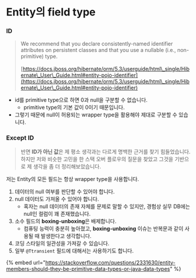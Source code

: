 # Entity의 field type

### ID

> We recommend that you declare consistently-named identifier attributes on persistent classes and that you use a nullable (i.e., non-primitive) type.\
> \
> [https://docs.jboss.org/hibernate/orm/5.3/userguide/html\_single/Hibernate\_User\_Guide.html#entity-pojo-identifier](https://docs.jboss.org/hibernate/orm/5.3/userguide/html\_single/Hibernate\_User\_Guide.html#entity-pojo-identifier)

* id를 primitive type으로 하면 0과 null을 구분할 수 없습니다.
  * primitive type의 기본 값이 0이기 때문입니다.
* 그렇기 때문에 null이 허용되는 wrapper type을 활용해야 제대로 구분할 수 있습니다.

### Except ID

> 반면 **ID가 아닌 값**은 제 평소 생각과는 다르게 명백한 근거를 찾기 힘들었습니다.\
> 하지만 저와 비슷한 고민을 한 스택 오버 플로우의 질문을 찾았고 그것을 기반으로 제 생각을 좀 더 정리해보았습니다.

저는 Entity의 모든 필드는 항상 wrapper type을 사용합니다.

1. 데이터의 null 여부를 판단할 수 있어야 합니다.
2. null 데이터도 가져올 수 있어야 합니다.
   * 혹자는 null 데이터의 존재 자체를 문제로 말할 수 있지만, 경험상 실무 DB에는 null인 컬럼이 꽤 존재했습니다.
3. 소수 필드의 **boxing-unboxing**은 배제합니다.
   * 컴퓨팅 능력이 충분히 높아졌고, **boxing-unboxing** 이슈는 반복문과 같이 사용될 때 발생한다고 생각합니다.
4. 코딩 스타일의 일관성을 가져갈 수 있습니다.
5. 일부 `@Ttransient` 필드에 대해서는 사용하기도 합니다.

{% embed url="https://stackoverflow.com/questions/2331630/entity-members-should-they-be-primitive-data-types-or-java-data-types" %}
